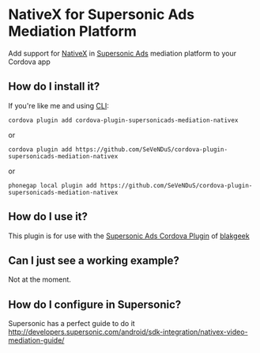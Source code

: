 # NativeX for Supersonic Ads Mediation Platform
Add support for [NativeX](http://nativex.com/) in [Supersonic Ads](https://www.supersonic.com/) mediation platform to your Cordova app

## How do I install it? ##

If you're like me and using [CLI](http://cordova.apache.org/):
```
cordova plugin add cordova-plugin-supersonicads-mediation-nativex
```

or

```
cordova plugin add https://github.com/SeVeNDuS/cordova-plugin-supersonicads-mediation-nativex
```

or

```
phonegap local plugin add https://github.com/SeVeNDuS/cordova-plugin-supersonicads-mediation-nativex
```

## How do I use it? ##
This plugin is for use with the [Supersonic Ads Cordova Plugin](https://github.com/blakgeek/cordova-plugin-supersonicads/blob/master/README.md) of [blakgeek](https://github.com/blakgeek)

## Can I just see a working example?
Not at the moment.  

## How do I configure in Supersonic?
Supersonic has a perfect guide to do it 
http://developers.supersonic.com/android/sdk-integration/nativex-video-mediation-guide/